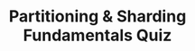 ---
layout: quiz
title: "Partitioning & Sharding Fundamentals Quiz"
questions:
  - q: "Horizontal partitioning (dividing a table's rows across multiple servers) is commonly known as:"
    options:
      - "Normalization"
      - "Sharding"
      - "Vertical partitioning"
      - "Replication"
    answer: 1

  - q: "Which sharding strategy partitions data based on a user's geographic location (e.g., region)?"
    options:
      - "Geo (zone) sharding"
      - "Hash-based sharding"
      - "Range-based sharding"
      - "Vertical partitioning"
    answer: 0

  - q: "Which is a desirable property of an effective shard key?"
    options:
      - "Values that increase in a predictable sequence"
      - "Only a few possible values for the key"
      - "Values closely correlated with insertion time"
      - "A high number of distinct key values"
    answer: 3

  - q: "Which of the following is an example of vertical partitioning in a database?"
    options:
      - "Partitioning a table's rows by user ID across multiple servers"
      - "Replicating the entire database to a second server"
      - "Splitting a table into multiple tables, each with a subset of the columns"
      - "Sharding a table by a range of values in its primary key"
    answer: 2

  - q: "Range-based sharding is especially useful when:"
    options:
      - "You need to efficiently retrieve a contiguous range of records by key"
      - "You have unpredictable access patterns and want even load distribution"
      - "You want to partition users by their geographic region"
      - "You need to split a table into multiple tables based on columns"
    answer: 0

  - q: "Which of the following is a drawback of horizontal partitioning (sharding)?"
    options:
      - "It prevents scaling the database beyond a single machine"
      - "It increases the number of columns in each table"
      - "Queries spanning multiple shards require complex coordination (scatter-gather)"
      - "It duplicates all data on every shard"
    answer: 2

  - q: "What problem can occur if a timestamp or auto-incrementing ID is used as the shard key?"
    options:
      - "Data will be duplicated on all shards"
      - "Queries by that key will no longer work"
      - "Data will distribute evenly across all shards"
      - "Most writes will target a single newest shard, causing a hotspot"
    answer: 3

  - q: "What is a primary benefit of using consistent hashing for distributing data among shards?"
    options:
      - "It guarantees perfectly uniform data distribution at all times"
      - "It minimizes how much data needs to be moved when adding or removing shards"
      - "It ensures every shard always stores an equal amount of data"
      - "It makes range queries on the shard key more efficient"
    answer: 1

  - q: "After adding a new shard to a database cluster, how is rebalancing typically accomplished?"
    options:
      - "Copy the full data set of an existing shard to the new shard"
      - "Switch to a consistent hashing scheme to avoid moving data"
      - "Migrate a subset of data (e.g., certain key ranges or chunks) from existing shards to the new shard"
      - "Do nothing; new data will only be written to the new shard"
    answer: 2

  - q: "Which technique can help mitigate the issue of a hot partition key (a key receiving a disproportionate amount of traffic)?"
    options:
      - "Adding a random prefix or salt to the key to spread the load"
      - "Using consistent hashing for all keys in the database"
      - "Partitioning the data vertically by splitting columns into different tables"
      - "Merging less active shards together into a single shard"
    answer: 0

  - q: "Which metric would best indicate that one shard is handling a disproportionate load compared to others?"
    options:
      - "The total QPS (queries per second) across the entire cluster"
      - "The average response time of the database as a whole"
      - "The number of records stored on each shard"
      - "The 99th percentile (p99) query latency on each shard"
    answer: 3

  - q: "How can the progress of ongoing rebalancing (such as chunk migrations or partition splits) be monitored in a sharded system?"
    options:
      - "By observing the average CPU utilization across the cluster"
      - "By tracking the number of remaining data chunks or split/merge tasks to be processed"
      - "By measuring the replication lag between shards"
      - "By checking the total data size of the largest shard"
    answer: 1

  - q: "Which statement about Amazon DynamoDB partitioning is correct?"
    options:
      - "DynamoDB automatically equalizes traffic across partitions, so no partition becomes hot"
      - "Adaptive capacity in DynamoDB is off by default and needs manual activation"
      - "Each DynamoDB partition can handle up to 3000 read capacity units (RCUs) and 1000 write capacity units (WCUs) per second, and adaptive capacity redistributes unused throughput to hot partitions"
      - "A single DynamoDB partition can grow to an unlimited size without splitting"
    answer: 2

  - q: "Which is an advantage of using client-side sharding (with a shard map) over a single routing proxy?"
    options:
      - "It removes the single point of failure and bottleneck that a central router introduces"
      - "Clients do not need any knowledge of the shard key or partition schema"
      - "Clients are guaranteed to always read the most up-to-date data"
      - "It greatly simplifies the client application logic"
    answer: 0

  - q: "What does the key fan-out strategy for handling hot keys involve?"
    options:
      - "Appending a random component to each key to randomize its distribution"
      - "Storing duplicates of a hot item under multiple different keys to spread load across shards"
      - "Caching the hot item in memory to reduce database load"
      - "Isolating the hot item on a single dedicated shard separate from other data"
    answer: 1
---